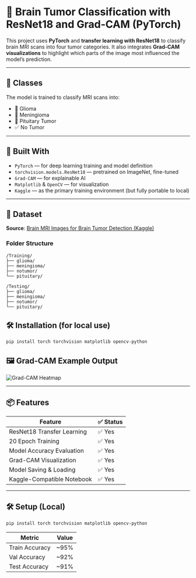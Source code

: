 # 🧠 Brain Tumor Classification with ResNet18 and Grad-CAM (PyTorch)

This project uses **PyTorch** and **transfer learning with ResNet18** to classify brain MRI scans into four tumor categories. It also integrates **Grad-CAM visualizations** to highlight which parts of the image most influenced the model’s prediction.

---

## 🧪 Classes

The model is trained to classify MRI scans into:

- 🧠 Glioma
- 🧠 Meningioma
- 🧠 Pituitary Tumor
- ✅ No Tumor

---

## 🧠 Built With

- `PyTorch` — for deep learning training and model definition
- `torchvision.models.ResNet18` — pretrained on ImageNet, fine-tuned
- `Grad-CAM` — for explainable AI
- `Matplotlib` & `OpenCV` — for visualization
- `Kaggle` — as the primary training environment (but fully portable to local)

---

## 📂 Dataset

**Source**: [Brain MRI Images for Brain Tumor Detection (Kaggle)](https://www.kaggle.com/datasets/navoneel/brain-mri-images-for-brain-tumor-detection)

### Folder Structure
```
/Training/
├── glioma/
├── meningioma/
├── notumor/
└── pituitary/

/Testing/
├── glioma/
├── meningioma/
├── notumor/
└── pituitary/
```

## 🛠️ Installation (for local use)

```bash
pip install torch torchvision matplotlib opencv-python

```
## 🖼️ Grad-CAM Example Output

![Grad-CAM Heatmap](https://github.com/user-attachments/assets/f08b0d3a-a53e-4810-91d4-308f283f8d3c)


---

## 📦 Features

| Feature                     | ✅ Status |
|-----------------------------|----------|
| ResNet18 Transfer Learning  | ✅ Yes    |
| 20 Epoch Training           | ✅ Yes    |
| Model Accuracy Evaluation   | ✅ Yes    |
| Grad-CAM Visualization      | ✅ Yes    |
| Model Saving & Loading      | ✅ Yes    |
| Kaggle-Compatible Notebook  | ✅ Yes    |

---

## 🛠️ Setup (Local)

```bash
pip install torch torchvision matplotlib opencv-python

```
| Metric         | Value |
| -------------- | ----- |
| Train Accuracy | \~95% |
| Val Accuracy   | \~92% |
| Test Accuracy  | \~91% |


